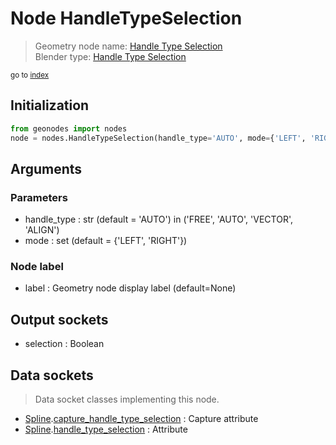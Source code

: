 
# Node HandleTypeSelection

> Geometry node name: [Handle Type Selection](https://docs.blender.org/manual/en/latest/modeling/geometry_nodes/material/handle_type_selection.html)<br>
  Blender type: [Handle Type Selection](https://docs.blender.org/api/current/bpy.types.GeometryNodeCurveHandleTypeSelection.html)
  
<sub>go to [index](/docs/index.md)</sub>

## Initialization

```python
from geonodes import nodes
node = nodes.HandleTypeSelection(handle_type='AUTO', mode={'LEFT', 'RIGHT'}, label=None)
```



## Arguments


### Parameters

- handle_type : str (default = 'AUTO') in ('FREE', 'AUTO', 'VECTOR', 'ALIGN')
- mode : set (default = {'LEFT', 'RIGHT'})

### Node label

- label : Geometry node display label (default=None)

## Output sockets

- selection : Boolean

## Data sockets

> Data socket classes implementing this node.
  
  
- [Spline](/docs/sockets/Spline.md).[capture_handle_type_selection](/docs/sockets/Spline.md#capture_handle_type_selection) : Capture attribute
- [Spline](/docs/sockets/Spline.md).[handle_type_selection](/docs/sockets/Spline.md#handle_type_selection) : Attribute
  
